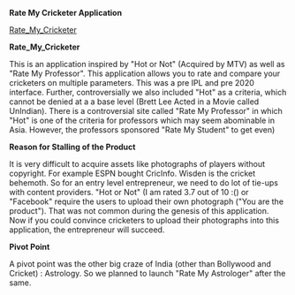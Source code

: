 **Rate My Cricketer Application**

[Rate_My_Cricketer](https://docs.google.com/spreadsheets/d/e/2PACX-1vQQFrLc2maV1_45U1aqDlbX3fRo9hvY6sldbuaa_V5gpwg6HogvAQp1BhAk-_67ur-gQqocPfzIXdD0/pubhtml)

**Rate_My_Cricketer**

This is an application inspired by "Hot or Not" (Acquired by MTV) as well as "Rate My Professor". This application allows you to rate and compare your cricketers on multiple parameters. This was a pre IPL and pre 2020 interface. Further, controversially we also included "Hot" as a criteria, which cannot be denied at a a base level (Brett Lee Acted in a Movie called UnIndian). There is a controversial site called "Rate My Professor" in which "Hot" is one of the criteria for professors which may seem abominable in Asia. However, the professors sponsored "Rate My Student" to get even)

**Reason for Stalling of the Product**

It is very difficult to acquire assets like photographs of players without copyright. For example ESPN bought CricInfo. Wisden is the cricket behemoth. So for an entry level entrepreneur, we need to do lot of tie-ups with content providers. "Hot or Not" (I am rated 3.7 out of 10 :() or "Facebook" require the users to upload their own photograph ("You are the product"). That was not common during the genesis of this application. Now if you could convince cricketers to upload their photographs into this application, the entrepreneur will succeed.

**Pivot Point**

A pivot point was the other big craze of India (other than Bollywood and Cricket) : Astrology. So we planned to launch "Rate My Astrologer" after the same.
